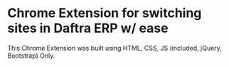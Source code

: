 # Chrome Extension for switching sites in Daftra ERP w/ ease
This Chrome Extension was built using HTML, CSS, JS (included, jQuery, Bootstrap) Only.
